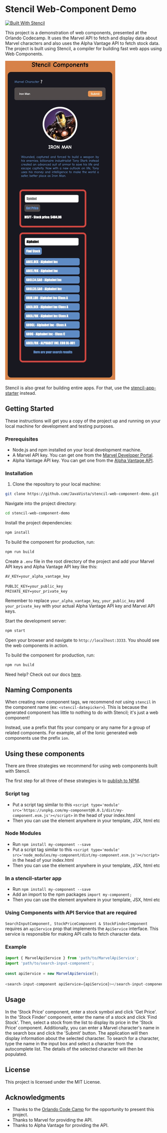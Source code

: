 # Stencil Web-Component Demo

[![Built With Stencil](https://img.shields.io/badge/-Built%20With%20Stencil-16161d.svg?logo=data%3Aimage%2Fsvg%2Bxml%3Bbase64%2CPD94bWwgdmVyc2lvbj0iMS4wIiBlbmNvZGluZz0idXRmLTgiPz4KPCEtLSBHZW5lcmF0b3I6IEFkb2JlIElsbHVzdHJhdG9yIDE5LjIuMSwgU1ZHIEV4cG9ydCBQbHVnLUluIC4gU1ZHIFZlcnNpb246IDYuMDAgQnVpbGQgMCkgIC0tPgo8c3ZnIHZlcnNpb249IjEuMSIgaWQ9IkxheWVyXzEiIHhtbG5zPSJodHRwOi8vd3d3LnczLm9yZy8yMDAwL3N2ZyIgeG1sbnM6eGxpbms9Imh0dHA6Ly93d3cudzMub3JnLzE5OTkveGxpbmsiIHg9IjBweCIgeT0iMHB4IgoJIHZpZXdCb3g9IjAgMCA1MTIgNTEyIiBzdHlsZT0iZW5hYmxlLWJhY2tncm91bmQ6bmV3IDAgMCA1MTIgNTEyOyIgeG1sOnNwYWNlPSJwcmVzZXJ2ZSI%2BCjxzdHlsZSB0eXBlPSJ0ZXh0L2NzcyI%2BCgkuc3Qwe2ZpbGw6I0ZGRkZGRjt9Cjwvc3R5bGU%2BCjxwYXRoIGNsYXNzPSJzdDAiIGQ9Ik00MjQuNywzNzMuOWMwLDM3LjYtNTUuMSw2OC42LTkyLjcsNjguNkgxODAuNGMtMzcuOSwwLTkyLjctMzAuNy05Mi43LTY4LjZ2LTMuNmgzMzYuOVYzNzMuOXoiLz4KPHBhdGggY2xhc3M9InN0MCIgZD0iTTQyNC43LDI5Mi4xSDE4MC40Yy0zNy42LDAtOTIuNy0zMS05Mi43LTY4LjZ2LTMuNkgzMzJjMzcuNiwwLDkyLjcsMzEsOTIuNyw2OC42VjI5Mi4xeiIvPgo8cGF0aCBjbGFzcz0ic3QwIiBkPSJNNDI0LjcsMTQxLjdIODcuN3YtMy42YzAtMzcuNiw1NC44LTY4LjYsOTIuNy02OC42SDMzMmMzNy45LDAsOTIuNywzMC43LDkyLjcsNjguNlYxNDEuN3oiLz4KPC9zdmc%2BCg%3D%3D&colorA=16161d&style=flat-square)](https://stenciljs.com)

This project is a demonstration of web components, presented at the Orlando Codecamp. It uses the Marvel API to fetch and display data about Marvel characters and also uses the Alpha Vantage API to fetch stock data. The project is built using Stencil, a compiler for building fast web apps using Web Components.

![Web Components](/stencil-web-components-demo.jpg)

Stencil is also great for building entire apps. For that, use the [stencil-app-starter](https://github.com/stencil-community/stencil-app-starter) instead.

## Getting Started

These instructions will get you a copy of the project up and running on your local machine for development and testing purposes.

### Prerequisites

- Node.js and npm installed on your local development machine.
- A Marvel API key. You can get one from the [Marvel Developer Portal](https://developer.marvel.com/).
- Alpha Vantage API key. You can get one from the [Alpha Vantage API](https://www.alphavantage.co/).

### Installation

1. Clone the repository to your local machine:

```sh
git clone https://github.com/JavaVista/stencil-web-component-demo.git
```

Navigate into the project directory:

```bash
cd stencil-web-component-demo
```

Install the project dependencies:

```bash
npm install
```

To build the component for production, run:

```bash
npm run build
```

Create a `.env` file in the root directory of the project and add your Marvel API keys and Alpha Vantage API key like this:

```env
AV_KEY=your_alpha_vantage_key

PUBLIC_KEY=your_public_key
PRIVATE_KEY=your_private_key
```

Remember to replace `your_alpha_vantage_key`, `your_public_key` and `your_private_key` with your actual Alpha Vantage API key and Marvel API keys.

Start the development server:

```bash
npm start
```

Open your browser and navigate to `http://localhost:3333`. You should see the web components in action.

To build the component for production, run:

```bash
npm run build
```

Need help? Check out our docs [here](https://stenciljs.com/docs/my-first-component).

## Naming Components

When creating new component tags, we recommend _not_ using `stencil` in the component name (ex: `<stencil-datepicker>`). This is because the generated component has little to nothing to do with Stencil; it's just a web component!

Instead, use a prefix that fits your company or any name for a group of related components. For example, all of the Ionic generated web components use the prefix `ion`.

## Using these components

There are three strategies we recommend for using web components built with Stencil.

The first step for all three of these strategies is to [publish to NPM](https://docs.npmjs.com/getting-started/publishing-npm-packages).

### Script tag

- Put a script tag similar to this `<script type='module' src='https://unpkg.com/my-component@0.0.1/dist/my-component.esm.js'></script>` in the head of your index.html
- Then you can use the element anywhere in your template, JSX, html etc

### Node Modules

- Run `npm install my-component --save`
- Put a script tag similar to this `<script type='module' src='node_modules/my-component/dist/my-component.esm.js'></script>` in the head of your index.html
- Then you can use the element anywhere in your template, JSX, html etc

### In a stencil-starter app

- Run `npm install my-component --save`
- Add an import to the npm packages `import my-component;`
- Then you can use the element anywhere in your template, JSX, html etc

### Using Components with API Service that are required

`SearchInputComponent, StockPriceComponent & StockFinderComponent` requires an `apiService` prop that implements the `ApiService` interface. This service is responsible for making API calls to fetch character data.

### Example

```javascript
import { MarvelApiService } from 'path/to/MarvelApiService';
import 'path/to/search-input-component';

const apiService = new MarvelApiService();

<search-input-component apiService={apiService}></search-input-component>
```


## Usage

In the 'Stock Price' component, enter a stock symbol and click 'Get Price'. In the 'Stock Finder' component, enter the name of a stock and click 'Find Stock'. Then, select a stock from the list to display its price in the 'Stock Price' component. Additionally, you can enter a Marvel character's name in the search box and click the 'Submit' button. The application will then display information about the selected character. To search for a character, type the name in the input box and select a character from the autocomplete list. The details of the selected character will then be populated.

## License

This project is licensed under the MIT License.

## Acknowledgments

- Thanks to the [Orlando Code Camp](https://orlandocodecamp.com/) for the opportunity to present this project.
- Thanks to Marvel for providing the API.
- Thanks to Alpha Vantage for providing the API.
